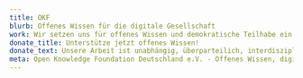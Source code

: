 ```yaml
---
title: OKF
blurb: Offenes Wissen für die digitale Gesellschaft
work: Wir setzen uns für offenes Wissen und demokratische Teilhabe ein. Dafür entwickeln wir Technologien und Instrumente und stärken so die Zivilgesellschaft.
donate_title: Unterstütze jetzt offenes Wissen!
donate_text: Unsere Arbeit ist unabhängig, überparteilich, interdisziplinär und nicht kommerziell. Mit einer Spende unterstützt Du uns und unsere Community.
meta: Open Knowledge Foundation Deutschland e.V. - Offenes Wissen, digitale Gesellschaft, demokratische Teilhabe
---
```

